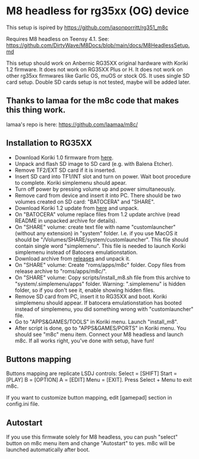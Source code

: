 # M8 headless for rg35xx (OG) device

This setup is ispired by https://github.com/jasonporritt/rg351_m8c

Requires M8 headless on Teensy 4.1.
See: https://github.com/DirtyWave/M8Docs/blob/main/docs/M8HeadlessSetup.md

This setup should work on Anbernic RG35XX original hardware with Koriki 1.2 firmware.
It does not work on RG35XX Plus or H.
It does not work on other rg35xx firmwares like Garlic OS, muOS or stock OS.
It uses single SD card setup. Double SD cards setup is not tested, maybe will be added later.

## Thanks to lamaa for the m8c code that makes this thing work.
lamaa's repo is here: https://github.com/laamaa/m8c/

## Installation to RG35XX

* Download Koriki 1.0 firmware from [here](https://github.com/rg35xx-cfw/Koriki/releases/tag/koriki_rg35xx_v1.0).
* Unpack and flash SD image to SD card (e.g. with Balena Etcher).
* Remove TF2/EXT SD card if it is inserted.
* Insert SD card into TF1/INT slot and turn on power. Wait boot procedure to complete. Koriki simplemenu should apear.
* Turn off power by pressing volume up and power simultaneously.
* Remove card from device and insert it into PC. There should be two volumes created on SD card: "BATOCERA" and "SHARE".
* Download Koriki 1.2 update from [here](https://github.com/rg35xx-cfw/Koriki/releases/tag/koriki_rg35xx_v1.0.2_update) and unpack.
* On "BATOCERA" volume replace files from 1.2 update archive (read README in unpacked archive for details).
* On "SHARE" volume: create text file with name "customlauncher" (without any extension) in "system" folder.
  I.e. if you use MacOS it should be "/Volumes/SHARE/system/customlauncher".
  This file should contain single word "simplemenu".
  This file is needed to launch Koriki simplemenu instead of Batocera emulationstation.
* Download archive from [releases](todo) and unpack it.
* On "SHARE" volume: Create "roms/apps/m8c" folder. Copy files from release archive to "roms/apps/m8c/".
* On "SHARE" volume: Copy scripts/install_m8.sh file from this archive to "system/.simplemenu/apps" folder. Warning: ".simplemenu" is hidden folder, so if you don't see it, enable showing hidden files.
* Remove SD card from PC, insert it to RG35XX and boot. Koriki simplemenu should appear.
  If batocera emulationstation has booted instead of simplemenu, you did something wrong with "customlauncher" file.
* Go to "APPS&GAMES/TOOLS" in Koriki menu. Launch "install_m8".
* After script is done, go to "APPS&GAMES/PORTS" in Koriki menu. You should see "m8c" menu item.
  Connect your M8 headless and launch m8c. If all works right, you've done with setup, have fun!

## Buttons mapping

Buttons mapping are replicate LSDJ controls:
Select = [SHIFT]
Start = [PLAY]
B = [OPTION]
A = [EDIT]
Menu = [EXIT]. Press Select + Menu to exit m8c.

If you want to customize button mapping, edit [gamepad] section in config.ini file.

## Autostart

If you use this firmwate solely for M8 headless, you can push "select" button on m8c menu item and change "Autostart" to yes.
m8c will be launched automatically after boot.
